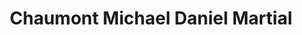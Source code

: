 ---
title: "Chaumont Michael Daniel Martial"
url: /neuville-les-dieppe/chaumont-michael-daniel-martial/
shop: Metzgerei
---
